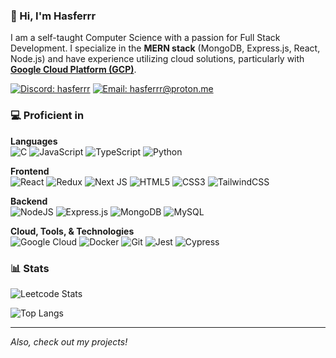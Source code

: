 ### 👋 Hi, I'm Hasferrr

I am a self-taught Computer Science with a passion for Full Stack Development. I specialize in the **MERN stack** (MongoDB, Express.js, React, Node.js) and have experience utilizing cloud solutions, particularly with **[Google Cloud Platform (GCP)](https://www.credly.com/badges/f575d9ae-96f8-471b-854d-46fb76e2457b)**.

<!-- [![LinkedIn](https://img.shields.io/badge/LinkedIn-%230077B5.svg?logo=linkedin&logoColor=white)](https://linkedin.com/in/hasbiferdy) -->
[![Discord: hasferrr](https://img.shields.io/badge/hasferrr-%237289DA.svg?logo=discord&logoColor=white)](https://discord.com/users/500610677384151051)
[![Email: hasferrr@proton.me](https://img.shields.io/badge/hasferrr@proton.me-%23D14836.svg?logo=gmail&logoColor=white)](mailto:hasferrr@proton.me)

### 💻 Proficient in

**Languages** </br>
![C](https://img.shields.io/badge/c-%2300599C.svg?style=for-the-badge&logo=c&logoColor=white)
![JavaScript](https://img.shields.io/badge/javascript-%23323330.svg?style=for-the-badge&logo=javascript&logoColor=%23F7DF1E)
![TypeScript](https://img.shields.io/badge/typescript-%23007ACC.svg?style=for-the-badge&logo=typescript&logoColor=white)
![Python](https://img.shields.io/badge/python-3670A0?style=for-the-badge&logo=python&logoColor=ffdd54)

**Frontend** </br>
![React](https://img.shields.io/badge/react-%2320232a.svg?style=for-the-badge&logo=react&logoColor=%2361DAFB)
![Redux](https://img.shields.io/badge/redux-%23593d88.svg?style=for-the-badge&logo=redux&logoColor=white)
![Next JS](https://img.shields.io/badge/Next-black?style=for-the-badge&logo=next.js&logoColor=white)
![HTML5](https://img.shields.io/badge/html5-%23E34F26.svg?style=for-the-badge&logo=html5&logoColor=white)
![CSS3](https://img.shields.io/badge/css3-%231572B6.svg?style=for-the-badge&logo=css3&logoColor=white)
![TailwindCSS](https://img.shields.io/badge/tailwindcss-%2338B2AC.svg?style=for-the-badge&logo=tailwind-css&logoColor=white)

**Backend** </br>
![NodeJS](https://img.shields.io/badge/node.js-6DA55F?style=for-the-badge&logo=node.js&logoColor=white)
![Express.js](https://img.shields.io/badge/express.js-%23404d59.svg?style=for-the-badge&logo=express&logoColor=%2361DAFB)
![MongoDB](https://img.shields.io/badge/MongoDB-%234ea94b.svg?style=for-the-badge&logo=mongodb&logoColor=white)
![MySQL](https://img.shields.io/badge/mysql-4479A1.svg?style=for-the-badge&logo=mysql&logoColor=white)

**Cloud, Tools, & Technologies** </br>
![Google Cloud](https://img.shields.io/badge/GoogleCloud-%234285F4.svg?style=for-the-badge&logo=google-cloud&logoColor=white)
![Docker](https://img.shields.io/badge/docker-%230db7ed.svg?style=for-the-badge&logo=docker&logoColor=white)
![Git](https://img.shields.io/badge/git-%23F05033.svg?style=for-the-badge&logo=git&logoColor=white)
![Jest](https://img.shields.io/badge/jest-%23C21325.svg?style=for-the-badge&logo=jest&logoColor=white)
![Cypress](https://img.shields.io/badge/-cypress-%23E5E5E5?style=for-the-badge&logo=cypress&logoColor=058a5e)

<!-- - **Languages:** C, TypeScript, JavaScript, Python
- **Frontend:** React, Redux, Next.js, HTML5, CSS3, TailwindCSS
- **Backend:** Node.js, Express.js, MongoDB, MySQL
- **Cloud:** Google Cloud Platform (GCP)
- **Tools & Technologies:** Git, Docker, Jest, Cypress
- **Other:** Agile methodologies, Test-Driven Development (TDD), Continuous Integration -->

<!-- ### Projects

Here are a few projects I've worked on:

1. **Project Name**

  - Description: Brief description of the project, what it does, and any notable features.
  - Technologies: List of technologies used.
  - GitHub Link: [Repository Link](https://github.com/hasferrr/project-repo)

2. **Project Name**

  - Description: Brief description of the project, what it does, and any notable features.
  - Technologies: List of technologies used.
  - GitHub Link: [Repository Link](https://github.com/hasferrr/project-repo) -->

<!-- ### 🌐 Get in Touch

- **LinkedIn:** [Your LinkedIn](https://www.linkedin.com/in/your-profile)
- **Twitter:** [Your Twitter](https://twitter.com/your-handle)
- **Email:** your.email@example.com -->

### 📊 Stats

![Leetcode Stats](https://leetcard.jacoblin.cool/hasferrr?ext=contest)

![Top Langs](https://github-readme-stats.vercel.app/api/top-langs/?username=hasferrr&layout=compact&theme=radical&hide=racket,html,css)

---

_Also, check out my projects!_
